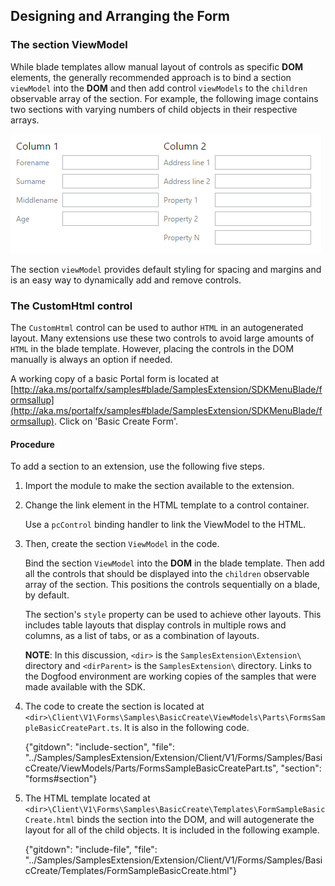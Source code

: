 
## Designing and Arranging the Form

### The section ViewModel

While blade templates allow manual layout of controls as specific **DOM** elements, the generally recommended approach is to bind a section `viewModel` into the **DOM** and then add control `viewModels` to the `children` observable array of the section. For example, the following image contains two sections with varying numbers of child objects in their respective arrays.

![alt-text](../media/portalfx-forms-designing/forms-sections.png "Form Section")

The section `viewModel` provides default styling for spacing and margins and is an easy way to dynamically add and remove controls.

### The CustomHtml control

The `CustomHtml` control can be used to author `HTML` in an autogenerated layout. Many extensions use these two controls to avoid large amounts of `HTML` in the blade template. However, placing the controls in the DOM manually is always an option if needed.

<!-- TODO:  Determine whether "two controls" means the section viewModel and the customHtml control.
-->

A working copy of a basic Portal form is located at [http://aka.ms/portalfx/samples#blade/SamplesExtension/SDKMenuBlade/formsallup](http://aka.ms/portalfx/samples#blade/SamplesExtension/SDKMenuBlade/formsallup). Click on 'Basic Create Form'.

#### Procedure

To add a section to an extension, use the following five steps.

1. Import the module to make the section available to the extension.
	
2. Change the link element in the HTML template to a control container.

    Use a `pcControl` binding handler to link the ViewModel to the HTML.

3. Then, create the section `ViewModel` in the code.

    Bind the section `ViewModel` into the **DOM** in the blade template. Then add all the controls that should be displayed into the `children` observable array of the section. This positions the controls sequentially on a blade, by default. 

    The section's `style` property can be used to achieve other layouts. This includes table layouts that display controls in multiple rows and columns, as a list of tabs, or as a combination of layouts.

    **NOTE**: In this discussion, `<dir>` is the `SamplesExtension\Extension\` directory and  `<dirParent>`  is the `SamplesExtension\` directory. Links to the Dogfood environment are working copies of the samples that were made available with the SDK. 

4. The code to create the section is located at  `<dir>\Client\V1\Forms\Samples\BasicCreate\ViewModels\Parts\FormsSampleBasicCreatePart.ts`. It is also in the following code.

    {"gitdown": "include-section", "file": "../Samples/SamplesExtension/Extension/Client/V1/Forms/Samples/BasicCreate/ViewModels/Parts/FormsSampleBasicCreatePart.ts", "section": "forms#section"}

5. The HTML template located at `<dir>\Client\V1\Forms\Samples\BasicCreate\Templates\FormSampleBasicCreate.html` binds the section into the DOM, and will autogenerate the layout for all of the child objects.  It is included in the following example.

    {"gitdown": "include-file", "file": "../Samples/SamplesExtension/Extension/Client/V1/Forms/Samples/BasicCreate/Templates/FormSampleBasicCreate.html"}
